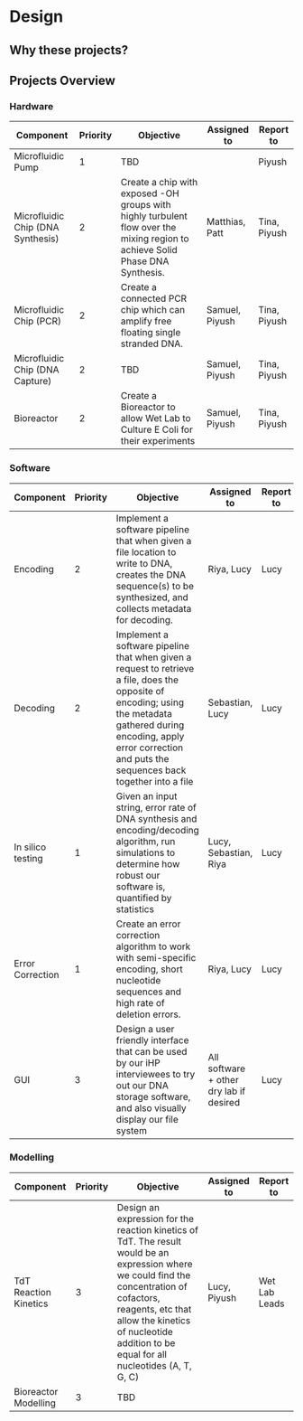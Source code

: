 # Design

<!-- toc -->

## Why these projects?

## Projects Overview
### Hardware

| Component                         | Priority | Objective                                                                                                                     | Assigned to    | Report to    |
| --------------------------------- | -------- | ----------------------------------------------------------------------------------------------------------------------------- | -------------- | ------------ |
| Microfluidic Pump                 | 1        | TBD                                                                                                                           |                | Piyush       |
| Microfluidic Chip (DNA Synthesis) | 2        | Create a chip with exposed -OH groups with highly turbulent flow over the mixing region to achieve Solid Phase DNA Synthesis. | Matthias, Patt | Tina, Piyush |
| Microfluidic Chip (PCR)           | 2        | Create a connected PCR chip which can amplify free floating single stranded DNA.                                              | Samuel, Piyush | Tina, Piyush |
| Microfluidic Chip (DNA Capture)   | 2        | TBD                                                                                                                           | Samuel, Piyush | Tina, Piyush |
| Bioreactor                        | 2        | Create a Bioreactor to allow Wet Lab to Culture E Coli for their experiments                                                  | Samuel, Piyush | Tina, Piyush |

### Software

| Component         | Priority | Objective                                                                                                                                                                                                                       | Assigned to                             | Report to |
| ----------------- | -------- | ------------------------------------------------------------------------------------------------------------------------------------------------------------------------------------------------------------------------------- | --------------------------------------- | --------- |
| Encoding          | 2        | Implement a software pipeline that when given a file location to write to DNA, creates the DNA sequence(s) to be synthesized, and collects metadata for decoding.                                                               | Riya, Lucy                              | Lucy      |
| Decoding          | 2        | Implement a software pipeline that when given a request to retrieve a file, does the opposite of encoding; using the metadata gathered during encoding, apply error correction and puts the sequences back together into a file | Sebastian, Lucy                         | Lucy      |
| In silico testing | 1        | Given an input string, error rate of DNA synthesis and encoding/decoding algorithm, run simulations to determine how robust our software is, quantified by statistics                                                           | Lucy, Sebastian, Riya                   | Lucy      |
| Error Correction  | 1        | Create an error correction algorithm to work with semi-specific encoding, short nucleotide sequences and high rate of deletion errors.                                                                                          | Riya, Lucy                              | Lucy      |
| GUI               | 3        | Design a user friendly interface that can be used by our iHP interviewees to try out our DNA storage software, and also visually display our file system                                                                        | All software + other dry lab if desired | Lucy      |

### Modelling

| Component             | Priority | Objective                                                                                                                                                                                                                                              | Assigned to  | Report to     |
| --------------------- | -------- | ------------------------------------------------------------------------------------------------------------------------------------------------------------------------------------------------------------------------------------------------------ | ------------ | ------------- |
| TdT Reaction Kinetics | 3        | Design an expression for the reaction kinetics of TdT. The result would be an expression where we could find the concentration of cofactors, reagents, etc that allow the kinetics of nucleotide addition to be equal for all nucleotides (A, T, G, C) | Lucy, Piyush | Wet Lab Leads |
| Bioreactor Modelling  | 3        | TBD                                                                                                                                                                                                                                                    |              |               |


